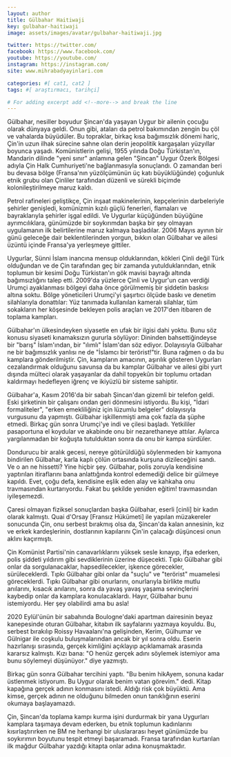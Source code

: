 ```yaml
---
layout: author
title: Gülbahar Haitiwaji
key: gulbahar-haitiwaji
image: assets/images/avatar/gulbahar-haitiwaji.jpg

twitter: https://twitter.com/
facebook: https://www.facebook.com/
youtube: https://youtube.com/
instagram: https://instagram.com/
site: www.mihrabadyayinlari.com

categories: #[ cat1, cat2 ]
tags: #[ araştırmacı, tarihçi]

# For adding excerpt add <!--more--> and break the line
---
```

Gülbahar, nesiller boyudur Şincan'da yaşayan Uygur bir ailenin çocuğu olarak dünyaya geldi. Onun gibi, ataları da petrol bakımından zengin bu çöl ve vahalarda büyüdüler. Bu topraklar, birkaç kısa bağımsızlık dönemi hariç, Çin'in uzun ilhak sürecine sahne olan derin jeopolitik kargaşaları yüzyıllar boyunca yaşadı. Komünistlerin gelişi, 1955 yılında Doğu Türkistan'ın, Mandarin dilinde "yeni sınır" anlamına gelen "Şincan" Uygur Özerk Bölgesi adıyla Çin Halk Cumhuriyeti'ne bağlanmasıyla sonuçlandı. O zamandan beri bu devasa bölge (Fransa'nın yüzölçümünün üç katı büyüklüğünde) çoğunluk etnik grubu olan Çinliler tarafından düzenli ve sürekli biçimde kolonileştirilmeye maruz kaldı.

Petrol rafineleri geliştikçe, Çin inşaat makinelerinin, kepçelerinin darbeleriyle şehirler genişledi, komünizmin kızılı güçlü fenerleri, flamaları ve bayraklarıyla şehirler işgal edildi. Ve Uygurlar küçüğünden büyüğüne ayrımcılıklara, günümüzde bir soykırımdan başka bir şey olmayan uygulamanın ilk belirtilerine maruz kalmaya başladılar. 2006 Mayıs ayının bir günü geleceğe dair beklentilerinden yorgun, bıkkın olan Gülbahar ve ailesi üzüntü içinde Fransa'ya yerleşmeye gittiler. 

Uygurlar, Sünni İslam inancına mensup olduklarından, kökleri Çinli değil Türk olduğundan ve de Çin tarafından geç bir zamanda yutulduklarından, etnik toplumun bir kesimi Doğu Türkistan'ın gök mavisi bayrağı altında bağımsızlığını talep etti. 2009'da yüzlerce Çinli ve Uygur'un can verdiği Urumçi ayaklanması bölgeyi daha önce görülmemiş bir şiddetin baskısı altına soktu. Bölge yöneticileri Urumçi'yi şaşırtıcı ölçüde baskı ve denetim silahlarıyla donattılar: Yüz tanımada kullanılan kameralı silahlar, tüm sokakların her köşesinde bekleyen polis araçları ve 2017'den itibaren de toplama kampları.

Gülbahar'ın ülkesindeyken siyasetle en ufak bir ilgisi dahi yoktu. Bunu söz konusu siyaseti kınamaksızın gururla söylüyor: Dininden bahsettiğindeyse bir "barış" İslam'ından, bir "ılımlı" İslam'dan söz ediyor. Dolayısıyla Gülbahar ne bir bağımsızlık yanlısı ne de "İslamcı bir terörist!"tir. Buna rağmen o da bu kamplara gönderilmiştir. Çin, kampların amacının, aşırılık gösteren Uygurları cezalandırmak olduğunu savunsa da bu kamplar Gülbahar ve ailesi gibi yurt dışında mülteci olarak yaşayanlar da dahil topyekûn bir toplumu ortadan kaldırmayı hedefleyen iğrenç ve ikiyüzlü bir sisteme sahiptir.

Gülbahar'a, Kasım 2016'da bir sabah Şincan'dan gizemli bir telefon geldi. Eski şirketinin bir çalışanı ondan geri dönmesini istiyordu. Bu kişi, "İdari formaliteler", "erken emekliliğiniz için lüzumlu belgeler" dolayısıyla vurgusunu da yapmıştı. Gülbahar işkillenmişti ama çok fazla da şüphe etmedi. Birkaç gün sonra Urumçi'ye indi ve çilesi başladı. Yetkililer pasaportuna el koydular ve akabinde onu bir nezarethaneye attılar. Aylarca yargılanmadan bir koğuşta tutulduktan sonra da onu bir kampa sürdüler.

Dondurucu bir aralık gecesi, nereye götürüldüğü söylenmeden bir kamyona bindirilen Gülbahar, karla kaplı çölün ortasında kurşuna dizileceğini sandı. Ve o an ne hissetti? Yine hiçbir şey. Gülbahar, polis zoruyla kendisine yaptırılan itiraflarını bana anlattığında kontrol edemediği delice bir gülmeye kapıldı. Evet, çoğu defa, kendisine eşlik eden alay ve kahkaha onu travmasından kurtarıyordu. Fakat bu şekilde yeniden eğitim! travmasından iyileşemezdi.

Çaresi olmayan fiziksel sonuçlardan başka Gülbahar, eserli [cinli] bir kadın olarak kalmıştı. Quai d'Orsay [Fransız Hükümeti] ile yapılan müzakereler sonucunda Çin, onu serbest bırakmış olsa da, Şincan'da kalan annesinin, kız ve erkek kardeşlerinin, dostlarının kapılarını Çin'in çalacağı düşüncesi onun aklını kaçırmıştı.

Çin Komünist Partisi'nin canavarlıklarını yüksek sesle kınayıp, ifşa ederken, polis şiddeti yıldırım gibi sevdiklerinin üzerine düşecekti. Tıpkı Gülbahar gibi onlar da sorgulanacaklar, hapsedilecekler, işkence görecekler, sürüleceklerdi. Tıpkı Gülbahar gibi onlar da "suçlu" ve "terörist" muamelesi göreceklerdi. Tıpkı Gülbahar gibi onurlarını, onurlarıyla birlikte mutlu anılarını, kısacık anılarını, sonra da yavaş yavaş yaşama sevinçlerini kaybedip onlar da kamplara konulacaklardı. Hayır, Gülbahar bunu istemiyordu. Her şey olabilirdi ama bu asla!

2020 Eylül'ünün bir sabahında Boulogne'daki apartman dairesinin beyaz kanepesinde oturan Gülbahar, kitabın ilk sayfalarını yazmaya koyuldu. Bu, serbest bırakılıp Roissy Havaalanı'na gelişinden, Kerim, Gülhumar ve Gülnigar ile coşkulu buluşmalarından ancak bir yıl sonra oldu. Eserin hazırlanışı sırasında, gerçek kimliğini açıklayıp açıklamamak arasında kararsız kalmıştı. Kızı bana: "O henüz gerçek adını söylemek istemiyor ama bunu söylemeyi düşünüyor." diye yazmıştı.

Birkaç gün sonra Gülbahar tercihini yaptı. "Bu benim hikAyem, sonuna kadar üstlenmek istiyorum. Bu Uygur olarak benim vatan görevim." dedi. Kitap kapağına gerçek adının konmasını istedi. Aldığı risk çok büyüktü. Ama kimse, gerçek adının ne olduğunu bilmeden onun tanıklığının eserini okumaya başlayamazdı.

Çin, Şincan'da toplama kampı kurma işini durdurmak bir yana Uygurları kamplara taşımaya devam ederken, bu etnik toplumun kadınlarını kısırlaştırırken ne BM ne herhangi bir uluslararası heyet günümüzde bu soykırımın boyutunu tespit etmeyi başaramadı. Fransa tarafından kurtarılan ilk mağdur Gülbahar yazdığı kitapta onlar adına konuşmaktadır.
